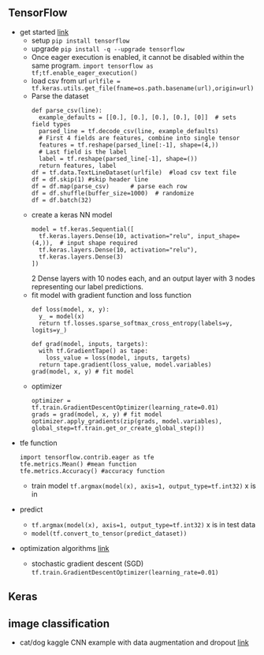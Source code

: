 ## TensorFlow
* get started [link](https://www.tensorflow.org/get_started/eager)
  - setup `pip install tensorflow`
  - upgrade `pip install -q --upgrade tensorflow`
  - Once eager execution is enabled, it cannot be disabled within the same program. `import tensorflow as tf;tf.enable_eager_execution()`
  - load csv from url `urlfile = tf.keras.utils.get_file(fname=os.path.basename(url),origin=url)`
  - Parse the dataset 
    ```
    def parse_csv(line):
      example_defaults = [[0.], [0.], [0.], [0.], [0]]  # sets field types
      parsed_line = tf.decode_csv(line, example_defaults)
      # First 4 fields are features, combine into single tensor
      features = tf.reshape(parsed_line[:-1], shape=(4,))
      # Last field is the label
      label = tf.reshape(parsed_line[-1], shape=())
      return features, label
    df = tf.data.TextLineDataset(urlfile)  #load csv text file
    df = df.skip(1) #skip header line
    df = df.map(parse_csv)      # parse each row
    df = df.shuffle(buffer_size=1000)  # randomize
    df = df.batch(32)
    ```
  - create a keras NN model
    ```
    model = tf.keras.Sequential([
      tf.keras.layers.Dense(10, activation="relu", input_shape=(4,)),  # input shape required
      tf.keras.layers.Dense(10, activation="relu"),
      tf.keras.layers.Dense(3)
    ])
    ```
    2 Dense layers with 10 nodes each, and an output layer with 3 nodes representing our label predictions. 
  - fit model with gradient function and loss function
    ```
    def loss(model, x, y):
      y_ = model(x)
      return tf.losses.sparse_softmax_cross_entropy(labels=y, logits=y_)

    def grad(model, inputs, targets):
      with tf.GradientTape() as tape:
        loss_value = loss(model, inputs, targets)
      return tape.gradient(loss_value, model.variables)
    grad(model, x, y) # fit model
    ```
  - optimizer 
    ```
    optimizer = tf.train.GradientDescentOptimizer(learning_rate=0.01)
    grads = grad(model, x, y) # fit model
    optimizer.apply_gradients(zip(grads, model.variables), global_step=tf.train.get_or_create_global_step())
    ```

- tfe function
  ```
  import tensorflow.contrib.eager as tfe
  tfe.metrics.Mean() #mean function
  tfe.metrics.Accuracy() #accuracy function
  ```
  - train model `tf.argmax(model(x), axis=1, output_type=tf.int32)` x is in 
  

* predict
  - `tf.argmax(model(x), axis=1, output_type=tf.int32)` x is in test data
  - `model(tf.convert_to_tensor(predict_dataset))`

* optimization algorithms [link](https://www.tensorflow.org/api_guides/python/train)
  - stochastic gradient descent (SGD) `tf.train.GradientDescentOptimizer(learning_rate=0.01)`



## Keras

##

## image classification
* cat/dog kaggle CNN example with data augmentation and dropout [link](https://colab.research.google.com/github/google/eng-edu/blob/master/ml/pc/exercises/image_classification_part2.ipynb?utm_source=practicum-IC&utm_campaign=colab-external&utm_medium=referral&hl=en&utm_content=imageexercise2-colab#scrollTo=OpFqg-R1g9n6)